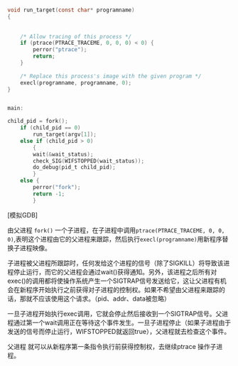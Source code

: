 ```c

void run_target(const char* programname)
{
 
 
    /* Allow tracing of this process */
    if (ptrace(PTRACE_TRACEME, 0, 0, 0) < 0) {
        perror("ptrace");
        return;
    }
 
    /* Replace this process's image with the given program */
    execl(programname, programname, 0);
}


main:

child_pid = fork();
    if (child_pid == 0)
        run_target(argv[1]);
    else if (child_pid > 0)
		{
        wait(&wait_status);
        check_SIG(WIFSTOPPED(wait_status));
        do_debug(pid_t child_pid);
		}
    else {
        perror("fork");
        return -1;
		}

```
[模拟GDB] 

由父进程 `fork()` 一个子进程，在子进程中调用`ptrace(PTRACE_TRACEME, 0, 0, 0)`,表明这个进程由它的父进程来跟踪，然后执行`execl(programname)`用新程序替换子进程映像。

子进程被父进程所跟踪时，任何发给这个进程的信号（除了SIGKILL）将导致该进程停止运行，而它的父进程会通过wait()获得通知。另外，该进程之后所有对exec()的调用都将使操作系统产生一个SIGTRAP信号发送给它，这让父进程有机会在新程序开始执行之前获得对子进程的控制权。如果不希望由父进程来跟踪的话，那就不应该使用这个请求。（pid、addr、data被忽略）

一旦子进程开始执行exec调用，它就会停止然后接收到一个SIGTRAP信号。父进程通过第一个wait调用正在等待这个事件发生。一旦子进程停止（如果子进程由于发送的信号而停止运行，WIFSTOPPED就返回true），父进程就去检查这个事件。

父进程 就可以从新程序第一条指令执行前获得控制权，去继续ptrace 操作子进程。


